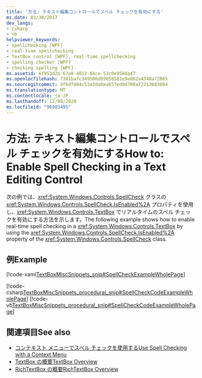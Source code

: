 ```yaml
---
title: '方法: テキスト編集コントロールでスペル チェックを有効にする'
ms.date: 03/30/2017
dev_langs:
- csharp
- vb
helpviewer_keywords:
- spellchecking [WPF]
- real-time spellchecking
- TextBox control [WPF], real-time spellchecking
- spelling checker [WPF]
- checking spelling [WPF]
ms.assetid: 6f953d2b-67e8-4012-84ce-53c0e958da47
ms.openlocfilehash: 7381bafc349506d89058581e9ed62a4348a72865
ms.sourcegitcommit: 9f6df084c53a3da0ea657ed0d708a72213683084
ms.translationtype: MT
ms.contentlocale: ja-JP
ms.lasthandoff: 12/09/2020
ms.locfileid: "96983495"
---
```

# <a name="how-to-enable-spell-checking-in-a-text-editing-control"></a><span data-ttu-id="e2452-102">方法: テキスト編集コントロールでスペル チェックを有効にする</span><span class="sxs-lookup"><span data-stu-id="e2452-102">How to: Enable Spell Checking in a Text Editing Control</span></span>
<span data-ttu-id="e2452-103">次の例では、<xref:System.Windows.Controls.SpellCheck> クラスの <xref:System.Windows.Controls.SpellCheck.IsEnabled%2A> プロパティを使用し、<xref:System.Windows.Controls.TextBox> でリアルタイムのスペル チェックを有効にする方法を示します。</span><span class="sxs-lookup"><span data-stu-id="e2452-103">The following example shows how to enable real-time spell checking in a <xref:System.Windows.Controls.TextBox> by using the <xref:System.Windows.Controls.SpellCheck.IsEnabled%2A> property of the <xref:System.Windows.Controls.SpellCheck> class.</span></span>  
  
## <a name="example"></a><span data-ttu-id="e2452-104">例</span><span class="sxs-lookup"><span data-stu-id="e2452-104">Example</span></span>  
 [!code-xaml[TextBoxMiscSnippets_snip#SpellCheckExampleWholePage](~/samples/snippets/csharp/VS_Snippets_Wpf/TextBoxMiscSnippets_snip/csharp/spellcheckexample.xaml#spellcheckexamplewholepage)]  
  
 [!code-csharp[TextBoxMiscSnippets_procedural_snip#SpellCheckCodeExampleWholePage](~/samples/snippets/csharp/VS_Snippets_Wpf/TextBoxMiscSnippets_procedural_snip/CSharp/SpellCheckExample.cs#spellcheckcodeexamplewholepage)]
 [!code-vb[TextBoxMiscSnippets_procedural_snip#SpellCheckCodeExampleWholePage](~/samples/snippets/visualbasic/VS_Snippets_Wpf/TextBoxMiscSnippets_procedural_snip/visualbasic/spellcheckexample.vb#spellcheckcodeexamplewholepage)]  
  
## <a name="see-also"></a><span data-ttu-id="e2452-105">関連項目</span><span class="sxs-lookup"><span data-stu-id="e2452-105">See also</span></span>

- [<span data-ttu-id="e2452-106">コンテキスト メニューでスペル チェックを使用する</span><span class="sxs-lookup"><span data-stu-id="e2452-106">Use Spell Checking with a Context Menu</span></span>](how-to-use-spell-checking-with-a-context-menu.md)
- [<span data-ttu-id="e2452-107">TextBox の概要</span><span class="sxs-lookup"><span data-stu-id="e2452-107">TextBox Overview</span></span>](textbox-overview.md)
- [<span data-ttu-id="e2452-108">RichTextBox の概要</span><span class="sxs-lookup"><span data-stu-id="e2452-108">RichTextBox Overview</span></span>](richtextbox-overview.md)

